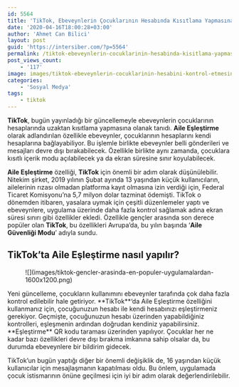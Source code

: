 ```yaml
---
id: 5564
title: 'TikTok, Ebeveynlerin Çocuklarının Hesabında Kısıtlama Yapmasına İzin Veriyor'
date: '2020-04-16T18:00:28+03:00'
author: 'Ahmet Can Bilici'
layout: post
guid: 'https://intersiber.com/?p=5564'
permalink: /tiktok-ebeveynlerin-cocuklarinin-hesabinda-kisitlama-yapmasina-izin-veriyor/
post_views_count:
    - '117'
image: images/tiktok-ebeveynlerin-cocuklarinin-hesabini-kontrol-etmesine-izin-veriyor.jpeg
categories:
    - 'Sosyal Medya'
tags:
    - tiktok
---
```


**TikTok**, bugün yayınladığı bir güncellemeyle ebeveynlerin çocuklarının hesaplarında uzaktan kısıtlama yapmasına olanak tanıdı. **Aile Eşleştirme** olarak adlandırılan özellikle ebeveynler, çocuklarının hesaplarını kendi hesaplarına bağlayabiliyor. Bu işlemle birlikte ebeveynler belli gönderileri ve mesajları devre dışı bırakabilecek. Özellikle birlikte aynı zamanda, çocuklara kısıtlı içerik modu açılabilecek ya da ekran süresine sınır koyulabilecek.

**Aile Eşleştirme** özelliği, **TikTok** için önemli bir adım olarak düşünülebilir. Nitekim şirket, 2019 yılının Şubat ayında 13 yaşından küçük kullanıcıların, ailelerinin rızası olmadan platforma kayıt olmasına izin verdiği için, Federal Ticaret Komisyonu’na 5,7 milyon dolar tazminat ödemişti. TikTok o dönemden itibaren, yasalara uymak için çeşitli düzenlemeler yaptı ve ebeveynlere, uygulama üzerinde daha fazla kontrol sağlamak adına ekran süresi sınırı gibi özellikler ekledi. Özellikle gençler arasında son derece popüler olan **TikTok**, bu özellikleri Avrupa’da, bu yılın başında ‘**Aile Güvenliği Modu**’ adıyla sundu.

## TikTok’ta Aile Eşleştirme nasıl yapılır?

<figure class="wp-block-image size-large">![](images/tiktok-gencler-arasinda-en-populer-uygulamalardan-1600x1200.png)</figure>Yeni güncelleme, çocukların kullanımını ebeveynler tarafında çok daha fazla kontrol edilebilir hale getiriyor. **TikTok**‘da Aile Eşleştirme özelliğini kullanmanız için, çocuğunuzun hesabı ile kendi hesabınızı eşleştirmeniz gerekiyor. Geçmişte, çocuğunuzun hesabı üzerinden yapabildiğiniz kontrolleri, eşleşmenin ardından doğrudan kendiniz yapabilirsiniz. **Eşleştirme** QR kodu taraması üzerinden yapılıyor. Çocuklar her ne kadar bazı özellikleri devre dışı bırakma imkanına sahip olsalar da, bu durumda ebeveynlere bir bildirim gidecek.

TikTok’un bugün yaptığı diğer bir önemli değişiklik de, 16 yaşından küçük kullanıcılar için mesajlaşmanın kapatılması oldu. Bu önlem, uygulamada çocuk istismarının önüne geçilmesi için iyi bir adım olarak değerlendirilebilir.